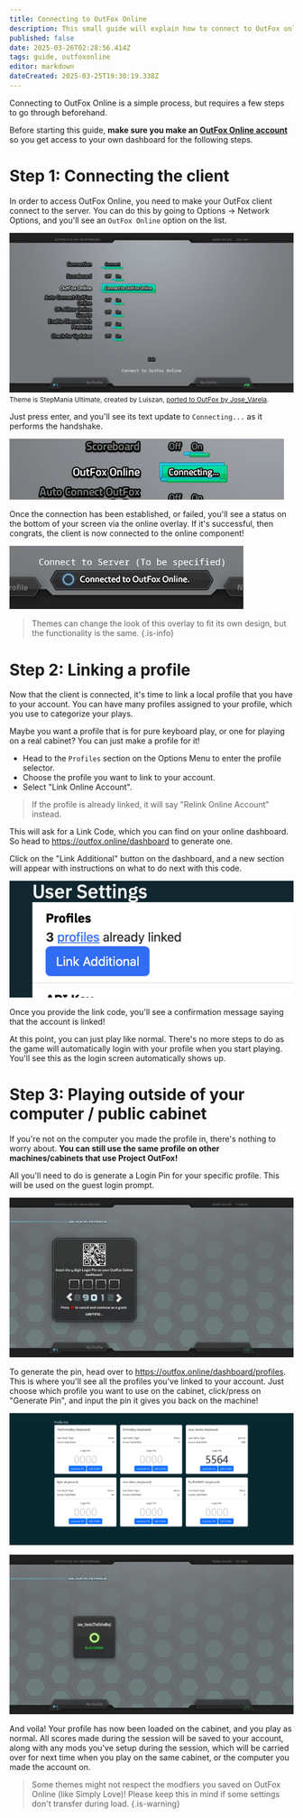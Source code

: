 ```yaml
---
title: Connecting to OutFox Online
description: This small guide will explain how to connect to OutFox online, and the ways you can connect through other Project OutFox powered machines.
published: false
date: 2025-03-26T02:28:56.414Z
tags: guide, outfoxonline
editor: markdown
dateCreated: 2025-03-25T19:30:19.338Z
---
```


Connecting to OutFox Online is a simple process, but requires a few steps to go through beforehand.

Before starting this guide, **make sure you make an [OutFox Online account](https://outfox.online/register)** so you get access to your own dashboard for the following steps.

# Step 1: Connecting the client

In order to access OutFox Online, you need to make your OutFox client connect to the server. You can do this by going to Options -> Network Options, and you'll see an `OutFox Online` option on the list.

![online-options-before-connect.png](/user-guide/online-options-before-connect.png)
<small>Theme is StepMania Ultimate, created by Luiszan, [ported to OutFox by Jose_Varela](https://github.com/JoseVarelaP/ultimate-of-theme).</small>

Just press enter, and you'll see its text update to `Connecting...` as it performs the handshake.

![onilne-options-connecting.png](/user-guide/onilne-options-connecting.png)

Once the connection has been established, or failed, you'll see a status on the bottom of your screen via the online overlay. If it's successful, then congrats, the client is now connected to the online component!

![online-options-overlay-connected.png](/user-guide/online-options-overlay-connected.png)

> Themes can change the look of this overlay to fit its own design, but the functionality is the same.
{.is-info}

# Step 2: Linking a profile

Now that the client is connected, it's time to link a local profile that you have to your account. You can have many profiles assigned to your profile, which you use to categorize your plays.

Maybe you want a profile that is for pure keyboard play, or one for playing on a real cabinet? You can just make a profile for it!

- Head to the `Profiles` section on the Options Menu to enter the profile selector.
- Choose the profile you want to link to your account.
- Select "Link Online Account".
> If the profile is already linked, it will say "Relink Online Account" instead.

This will ask for a Link Code, which you can find on your online dashboard. So head to https://outfox.online/dashboard to generate one. 

Click on the "Link Additional" button on the dashboard, and a new section will appear with instructions on what to do next with this code.

![online-dashboard-step-click-additional.png](/user-guide/online-dashboard-step-click-additional.png)

Once you provide the link code, you'll see a confirmation message saying that the account is linked!

At this point, you can just play like normal. There's no more steps to do as the game will automatically login with your profile when you start playing. You'll see this as the login screen automatically shows up.

# Step 3: Playing outside of your computer / public cabinet

If you're not on the computer you made the profile in, there's nothing to worry about. **You can still use the same profile on other machines/cabinets that use Project OutFox!**

All you'll need to do is generate a Login Pin for your specific profile. This will be used on the guest login prompt.

![online-pin-login-screen.png](/user-guide/online-pin-login-screen.png)

To generate the pin, head over to https://outfox.online/dashboard/profiles. This is where you'll see all the profiles you've linked to your account. Just choose which profile you want to use on the cabinet, click/press on "Generate Pin", and input the pin it gives you back on the machine!

![online-dashboard-profiles.png](/user-guide/online-dashboard-profiles.png)

![online-pin-success.png](/user-guide/online-pin-success.png)

And voila! Your profile has now been loaded on the cabinet, and you play as normal. All scores made during the session will be saved to your account, along with any mods you've setup during the session, which will be carried over for next time when you play on the same cabinet, or the computer you made the account on.

> Some themes might not respect the modfiers you saved on OutFox Online (like Simply Love)! Please keep this in mind if some settings don't transfer during load.
{.is-warning}